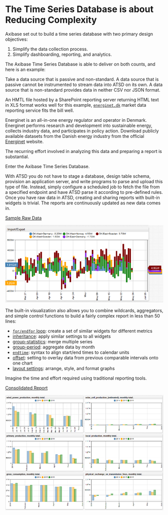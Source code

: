 # The Time Series Database is about Reducing Complexity

Axibase set out to build a time series database with two primary design objectives:

1. Simplify the data collection process.
2. Simplify dashboarding, reporting, and analytics.

The Axibase Time Series Database is able to deliver on both counts, and here is an example:

Take a data source that is passive and non-standard. A data source that is passive cannot be instrumented to stream data into ATSD on its own. A data source that is non-standard provides data in neither CSV nor JSON format.

An HMTL file hosted by a SharePoint reporting server returning HTML text in XLS format works well for this example, [`energinet.dk`](https://energinet.dk) market data reporting service fits the bill well.

Energinet is an all-in-one energy regulator and operator in Denmark. Energinet performs research and development into sustainable energy, collects industry data, and participates in policy action. Download publicly available datasets from the Danish energy industry from the official [Energinet](https://energinet.dk/EN/El/Engrosmarked/Udtraek-af-markedsdata/Sider/default.aspx) website.

The recurring effort involved in analyzing this data and preparing a report is substantial.

Enter the Axibase Time Series Database.

With ATSD you do not have to stage a database, design table schema, provision an application server, and write programs to parse and upload this type of file. Instead, simply configure a scheduled job to fetch the file from a specified endpoint and have ATSD parse it according to pre-defined rules. Once you have raw data in ATSD, creating and sharing reports with built-in widgets is trivial. The reports are continuously updated as new data comes in.

[Sample Raw Data](https://apps.axibase.com/chartlab/fcce7fb8)

![](./images/energinet_detailed.png)

The built-in visualization also allows you to combine wildcards, aggregators, and simple control functions to build a fairly complex report in less than 50 lines:

* [`for/endfor` loop](https://axibase.com/products/axibase-time-series-database/visualization/widgets/control-structures): create a set of similar widgets for different metrics
* [inheritance](https://axibase.com/products/axibase-time-series-database/visualization/widgets/inheritance): apply similar settings to all widgets
* [group-statistics](https://axibase.com/products/axibase-time-series-database/visualization/widgets/configuring-the-widgets/): merge multiple series
* [group-period](https://axibase.com/products/axibase-time-series-database/visualization/widgets/configuring-the-widgets/): aggregate data by month
* [`endtime`](https://axibase.com/products/axibase-time-series-database/visualization/end-time/): syntax to align start/end times to calendar units
* [offset](https://axibase.com/products/axibase-time-series-database/visualization/widgets/time-chart/): setting to overlay data from previous comparable intervals onto one chart
* [layout settings](https://github.com/axibase/atsd/blob/master/portals/portal-settings.md#layout): arrange, style, and format graphs

Imagine the time and effort required using traditional reporting tools.

[Consolidated Report](https://apps.axibase.com/chartlab/8c11fc48/2/)

![](./images/energinet_report.png)
